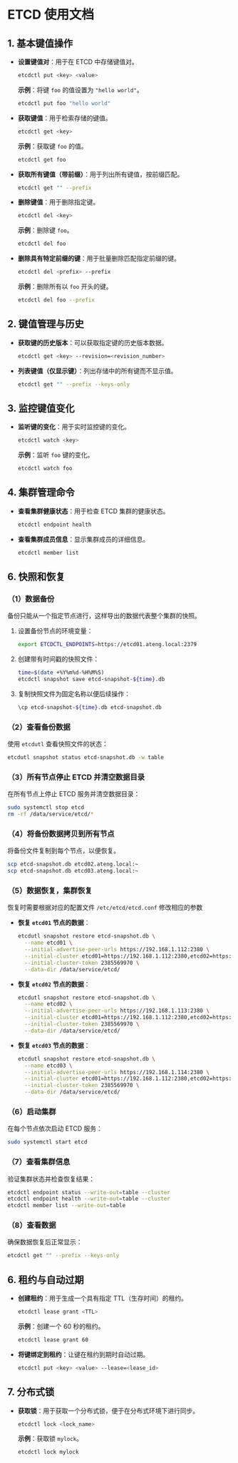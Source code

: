 # ETCD 使用文档

## 1. 基本键值操作

- **设置键值对**：用于在 ETCD 中存储键值对。
  ```bash
  etcdctl put <key> <value>
  ```
  **示例**：将键 `foo` 的值设置为 `"hello world"`。
  ```bash
  etcdctl put foo "hello world"
  ```

- **获取键值**：用于检索存储的键值。
  ```bash
  etcdctl get <key>
  ```
  **示例**：获取键 `foo` 的值。
  ```bash
  etcdctl get foo
  ```

- **获取所有键值（带前缀）**：用于列出所有键值，按前缀匹配。
  ```bash
  etcdctl get "" --prefix
  ```

- **删除键值**：用于删除指定键。
  ```bash
  etcdctl del <key>
  ```
  **示例**：删除键 `foo`。
  ```bash
  etcdctl del foo
  ```

- **删除具有特定前缀的键**：用于批量删除匹配指定前缀的键。
  ```bash
  etcdctl del <prefix> --prefix
  ```
  **示例**：删除所有以 `foo` 开头的键。
  ```bash
  etcdctl del foo --prefix
  ```

## 2. 键值管理与历史

- **获取键的历史版本**：可以获取指定键的历史版本数据。
  ```bash
  etcdctl get <key> --revision=<revision_number>
  ```

- **列表键值（仅显示键）**：列出存储中的所有键而不显示值。
  ```bash
  etcdctl get "" --prefix --keys-only
  ```

## 3. 监控键值变化

- **监听键的变化**：用于实时监控键的变化。
  ```bash
  etcdctl watch <key>
  ```
  **示例**：监听 `foo` 键的变化。
  ```bash
  etcdctl watch foo
  ```

## 4. 集群管理命令

- **查看集群健康状态**：用于检查 ETCD 集群的健康状态。
  
  ```bash
  etcdctl endpoint health
  ```
  
- **查看集群成员信息**：显示集群成员的详细信息。
  ```bash
  etcdctl member list
  ```

## 6. 快照和恢复

### （1）数据备份
备份只能从一个指定节点进行，这样导出的数据代表整个集群的快照。
1. 设置备份节点的环境变量：
   ```bash
   export ETCDCTL_ENDPOINTS=https://etcd01.ateng.local:2379
   ```
2. 创建带有时间戳的快照文件：
   ```bash
   time=$(date +%Y%m%d-%H%M%S)
   etcdctl snapshot save etcd-snapshot-${time}.db
   ```
3. 复制快照文件为固定名称以便后续操作：
   ```bash
   \cp etcd-snapshot-${time}.db etcd-snapshot.db
   ```

### （2）查看备份数据
使用 `etcdutl` 查看快照文件的状态：
```bash
etcdutl snapshot status etcd-snapshot.db -w table
```

### （3）所有节点停止 ETCD 并清空数据目录
在所有节点上停止 ETCD 服务并清空数据目录：
```bash
sudo systemctl stop etcd
rm -rf /data/service/etcd/*
```

### （4）将备份数据拷贝到所有节点
将备份文件复制到每个节点，以便恢复。
```bash
scp etcd-snapshot.db etcd02.ateng.local:~
scp etcd-snapshot.db etcd03.ateng.local:~
```

### （5）数据恢复，集群恢复
恢复时需要根据对应的配置文件 `/etc/etcd/etcd.conf` 修改相应的参数

- **恢复 `etcd01` 节点的数据**：
  ```bash
  etcdutl snapshot restore etcd-snapshot.db \
    --name etcd01 \
    --initial-advertise-peer-urls https://192.168.1.112:2380 \
    --initial-cluster etcd01=https://192.168.1.112:2380,etcd02=https://192.168.1.113:2380,etcd03=https://192.168.1.114:2380 \
    --initial-cluster-token 2385569970 \
    --data-dir /data/service/etcd/
  ```

- **恢复 `etcd02` 节点的数据**：
  ```bash
  etcdutl snapshot restore etcd-snapshot.db \
    --name etcd02 \
    --initial-advertise-peer-urls https://192.168.1.113:2380 \
    --initial-cluster etcd01=https://192.168.1.112:2380,etcd02=https://192.168.1.113:2380,etcd03=https://192.168.1.114:2380 \
    --initial-cluster-token 2385569970 \
    --data-dir /data/service/etcd/
  ```

- **恢复 `etcd03` 节点的数据**：
  ```bash
  etcdutl snapshot restore etcd-snapshot.db \
    --name etcd03 \
    --initial-advertise-peer-urls https://192.168.1.114:2380 \
    --initial-cluster etcd01=https://192.168.1.112:2380,etcd02=https://192.168.1.113:2380,etcd03=https://192.168.1.114:2380 \
    --initial-cluster-token 2385569970 \
    --data-dir /data/service/etcd/
  ```

### （6）启动集群
在每个节点依次启动 ETCD 服务：
```bash
sudo systemctl start etcd
```

### （7）查看集群信息
验证集群状态并检查恢复结果：
```bash
etcdctl endpoint status --write-out=table --cluster
etcdctl endpoint health --write-out=table --cluster
etcdctl member list --write-out=table
```

### （8）查看数据
确保数据恢复后正常显示：
```bash
etcdctl get "" --prefix --keys-only
```

## 6. 租约与自动过期

- **创建租约**：用于生成一个具有指定 TTL（生存时间）的租约。
  ```bash
  etcdctl lease grant <TTL>
  ```
  **示例**：创建一个 60 秒的租约。
  ```bash
  etcdctl lease grant 60
  ```

- **将键绑定到租约**：让键在租约到期时自动过期。
  ```bash
  etcdctl put <key> <value> --lease=<lease_id>
  ```

## 7. 分布式锁

- **获取锁**：用于获取一个分布式锁，便于在分布式环境下进行同步。
  ```bash
  etcdctl lock <lock_name>
  ```
  **示例**：获取锁 `mylock`。
  ```bash
  etcdctl lock mylock
  ```

